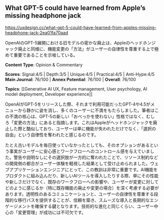 ## What GPT-5 could have learned from Apple’s missing headphone jack

https://uxdesign.cc/what-gpt-5-could-have-learned-from-apples-missing-headphone-jack-2ea01fa70aad

OpenAIのGPT-5展開における旧モデルの密かな廃止は、Appleのヘッドホンジャック廃止と同様に、機能変更の「方法」がユーザーの自律性を尊重する上で極めて重要であることを示唆している。

**Content Type**: Opinion & Commentary

**Scores**: Signal:4/5 | Depth:3/5 | Unique:4/5 | Practical:4/5 | Anti-Hype:4/5
**Main Journal**: 76/100 | **Annex Potential**: 76/100 | **Overall**: 76/100

**Topics**: [[Generative AI UX, Feature management, User psychology, AI model deployment, Developer experience]]

OpenAIがGPT-5をリリースした際、それまで利用可能だったGPT-4や4.5がメニューから静かに姿を消し、多くのユーザーに不満をもたらしました。筆者はこの不満の核心は、GPT-5の新しい「おべっかを使わない」性格ではなく、むしろ「変更の方法」にあると指摘します。これはAppleがヘッドホンジャックを廃止した際と酷似しており、ユーザーは単に機能が失われただけでなく、「選択の自由」という自律性を奪われたと感じるのです。

たとえ古いモデルを毎日使っていなかったとしても、そのオプションがあるという事実がユーザーに安心感とワークフローへのコントロール感を与えていました。警告や説明なしにその選択肢が一方的に奪われたことで、リソース制約などの開発側の都合がユーザー体験を軽視した結果として受け止められました。ウェブアプリケーションエンジニアにとって、この教訓は非常に重要です。AI機能をプロダクトに組み込んだり、新しいAIツールを導入したりする際、単にその性能や新しさだけでなく、既存のワークフローへの影響や、ユーザーが変更に対してどのように感じるか（特に既存機能の廃止や変更の場合）を深く考慮する必要があります。透明性のあるコミュニケーションと、ユーザーの自律性を尊重する段階的な移行パスを提供することが、信頼を築き、スムーズな導入と長期的なエンゲージメントを確保する鍵となります。技術的な進化と同じくらい、ユーザー中心の「変更管理」が成功には不可欠です。